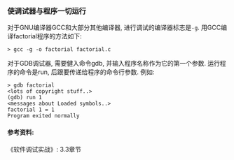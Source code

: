 ### 使调试器与程序一切运行

对于GNU编译器GCC和大部分其他编译器, 进行调试的编译器标志是`-g`. 
用GCC编译factorial程序的方法如下:

```
> gcc -g -o factorial factorial.c
```

对于GDB调试器, 需要健入命令gdb, 并输入程序名称作为它的第一个参数.
运行程序的命令是run, 后跟要传递给程序的命令行参数. 例如:

```
> gdb factorial
<lots of copyright stuff..>
(gdb) run 1
<messages about Loaded symbols..>
factorial 1 = 1
Program exited normally
```


#### 参考资料:
《软件调试实战》: 3.3章节

